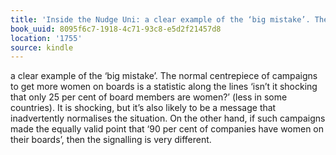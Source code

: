 ```yaml
---
title: 'Inside the Nudge Uni: a clear example of the ‘big mistake’. The normal centrepiece…'
book_uuid: 8095f6c7-1918-4c71-93c8-e5d2f21457d8
location: '1755'
source: kindle
---
```


a clear example of the ‘big mistake’. The normal centrepiece of campaigns to get more women on boards is a statistic along the lines ‘isn’t it shocking that only 25 per cent of board members are women?’ (less in some countries). It is shocking, but it’s also likely to be a message that inadvertently normalises the situation. On the other hand, if such campaigns made the equally valid point that ‘90 per cent of companies have women on their boards’, then the signalling is very different.